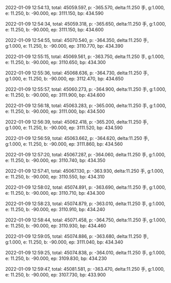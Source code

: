 2022-01-09 12:54:13, total: 45059.597, p: -365.570, delta:11.250 手, g:1.000, e: 11.250, b: -90.000, ep: 3111.150, bp: 434.590

2022-01-09 12:54:34, total: 45059.318, p: -365.650, delta:11.250 手, g:1.000, e: 11.250, b: -90.000, ep: 3111.150, bp: 434.600

2022-01-09 12:54:55, total: 45070.540, p: -364.350, delta:11.250 手, g:1.000, e: 11.250, b: -90.000, ep: 3110.770, bp: 434.390

2022-01-09 12:55:15, total: 45069.561, p: -363.750, delta:11.250 手, g:1.000, e: 11.250, b: -90.000, ep: 3110.650, bp: 434.300

2022-01-09 12:55:36, total: 45068.636, p: -364.730, delta:11.250 手, g:1.000, e: 11.250, b: -90.000, ep: 3112.470, bp: 434.650

2022-01-09 12:55:57, total: 45060.273, p: -364.900, delta:11.250 手, g:1.000, e: 11.250, b: -90.000, ep: 3111.900, bp: 434.600

2022-01-09 12:56:18, total: 45063.283, p: -365.000, delta:11.250 手, g:1.000, e: 11.250, b: -90.000, ep: 3111.000, bp: 434.500

2022-01-09 12:56:39, total: 45062.418, p: -365.200, delta:11.250 手, g:1.000, e: 11.250, b: -90.000, ep: 3111.520, bp: 434.590

2022-01-09 12:56:59, total: 45063.662, p: -364.620, delta:11.250 手, g:1.000, e: 11.250, b: -90.000, ep: 3111.860, bp: 434.560

2022-01-09 12:57:20, total: 45067.287, p: -364.060, delta:11.250 手, g:1.000, e: 11.250, b: -90.000, ep: 3110.740, bp: 434.350

2022-01-09 12:57:41, total: 45067.130, p: -363.930, delta:11.250 手, g:1.000, e: 11.250, b: -90.000, ep: 3110.550, bp: 434.310

2022-01-09 12:58:02, total: 45074.891, p: -363.690, delta:11.250 手, g:1.000, e: 11.250, b: -90.000, ep: 3110.710, bp: 434.300

2022-01-09 12:58:23, total: 45074.879, p: -363.010, delta:11.250 手, g:1.000, e: 11.250, b: -90.000, ep: 3110.910, bp: 434.240

2022-01-09 12:58:44, total: 45071.458, p: -364.750, delta:11.250 手, g:1.000, e: 11.250, b: -90.000, ep: 3110.930, bp: 434.460

2022-01-09 12:59:05, total: 45074.886, p: -363.680, delta:11.250 手, g:1.000, e: 11.250, b: -90.000, ep: 3111.040, bp: 434.340

2022-01-09 12:59:25, total: 45074.838, p: -364.010, delta:11.250 手, g:1.000, e: 11.250, b: -90.000, ep: 3109.830, bp: 434.230

2022-01-09 12:59:47, total: 45081.581, p: -363.470, delta:11.250 手, g:1.000, e: 11.250, b: -90.000, ep: 3107.730, bp: 433.900